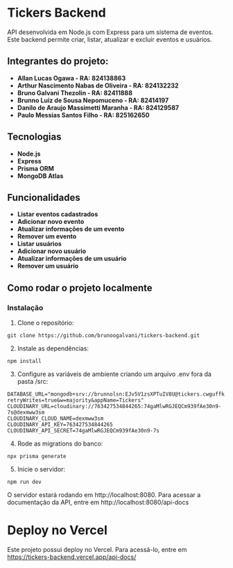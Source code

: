 # Tickers Backend

API desenvolvida em Node.js com Express para um sistema de eventos. Este backend permite criar, listar, atualizar e excluir eventos e usuários.

## Integrantes do projeto:

- **Allan Lucas Ogawa - RA: 824138863**
- **Arthur Nascimento Nabas de Oliveira - RA: 824132232**
- **Bruno Galvani Thezolin - RA: 82411888**
- **Brunno Luiz de Sousa Nepomuceno - RA: 82414197**
- **Danilo de Araujo Massimetti Maranha - RA: 824129587**
- **Paulo Messias Santos Filho - RA: 825162650**

## Tecnologias

- **Node.js**
- **Express**
- **Prisma ORM**
- **MongoDB Atlas**


## Funcionalidades

- **Listar eventos cadastrados**
- **Adicionar novo evento**
- **Atualizar informações de um evento**
- **Remover um evento**
- **Listar usuários**
- **Adicionar novo usuário**
- **Atualizar informações de um usuário**
- **Remover um usuário**

## Como rodar o projeto localmente

### Instalação

1. Clone o repositório:

```
git clone https://github.com/brunoogalvani/tickers-backend.git
```

2. Instale as dependências:

```
npm install
```

3. Configure as variáveis de ambiente criando um arquivo .env fora da pasta /src:

```
DATABASE_URL="mongodb+srv://brunnolsn:EJv5V1zsXPTuIV8U@tickers.cwguffk.mongodb.net/Tickers?retryWrites=true&w=majority&appName=Tickers"
CLOUDINARY_URL=cloudinary://763427534844265:74gaMlwRGJEQCm939fAe30n9-7s@dexmww3sm
CLOUDINARY_CLOUD_NAME=dexmww3sm
CLOUDINARY_API_KEY=763427534844265
CLOUDINARY_API_SECRET=74gaMlwRGJEQCm939fAe30n9-7s
```

4. Rode as migrations do banco:

```
npx prisma generate
```

5. Inicie o servidor:

```
npm run dev
```

O servidor estará rodando em http://localhost:8080.
Para acessar a documentação da API, entre em http://localhost:8080/api-docs

# Deploy no Vercel

Este projeto possui deploy no Vercel.
Para acessá-lo, entre em https://tickers-backend.vercel.app/api-docs/
